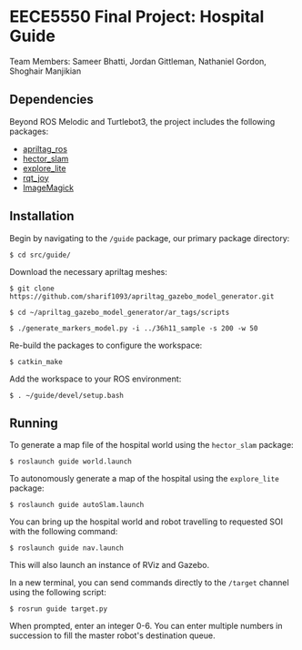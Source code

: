 # EECE5550 Final Project: Hospital Guide

Team Members: Sameer Bhatti, Jordan Gittleman, Nathaniel Gordon, Shoghair Manjikian

## Dependencies

Beyond ROS Melodic and Turtlebot3, the project includes the following packages:

- [apriltag_ros](http://wiki.ros.org/apriltag_ros)
- [hector_slam](http://wiki.ros.org/hector_slam)
- [explore_lite](http://wiki.ros.org/explore_lite)
- [rqt_joy](https://github.com/aquahika/rqt_virtual_joystick)
- [ImageMagick](https://imagemagick.org/index.php)

## Installation

Begin by navigating to the `/guide` package, our primary package directory:

`$ cd src/guide/`

Download the necessary apriltag meshes:

    $ git clone https://github.com/sharif1093/apriltag_gazebo_model_generator.git

    $ cd ~/apriltag_gazebo_model_generator/ar_tags/scripts

    $ ./generate_markers_model.py -i ../36h11_sample -s 200 -w 50


Re-build the packages to configure the workspace:

`$ catkin_make`

Add the workspace to your ROS environment:

`$ . ~/guide/devel/setup.bash`

## Running

To generate a map file of the hospital world using the `hector_slam` package:

`$ roslaunch guide world.launch`

To autonomously generate a map of the hospital using the `explore_lite` package:

`$ roslaunch guide autoSlam.launch`

You can bring up the hospital world and robot travelling to requested SOI with the following command:

`$ roslaunch guide nav.launch`

This will also launch an instance of RViz and Gazebo.

In a new terminal, you can send commands directly to the `/target` channel using the following script:

`$ rosrun guide target.py`

When prompted, enter an integer 0-6. You can enter multiple numbers in succession to fill the master robot's destination queue.
